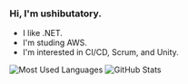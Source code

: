 ### Hi, I'm ushibutatory.

- I like .NET.
- I'm studing AWS.
- I'm interested in CI/CD, Scrum, and Unity.

![Most Used Languages](https://github-readme-stats.vercel.app/api/top-langs/?username=ushibutatory)
![GitHub Stats](https://github-readme-stats.vercel.app/api?username=ushibutatory&count_private=true&show_icons=true&line_height=40)
